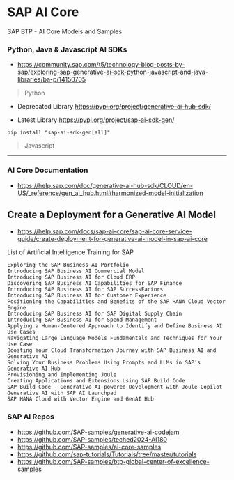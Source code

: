 # SAP AI Core

SAP BTP - AI Core Models and Samples


### Python, Java & Javascript AI SDKs 
* https://community.sap.com/t5/technology-blog-posts-by-sap/exploring-sap-generative-ai-sdk-python-javascript-and-java-libraries/ba-p/14150705


> Python
* Deprecated Library ~~https://pypi.org/project/generative-ai-hub-sdk/~~   

  
* Latest Library https://pypi.org/project/sap-ai-sdk-gen/
```
pip install "sap-ai-sdk-gen[all]"
```
> Javascript


---
### AI Core Documentation
* https://help.sap.com/doc/generative-ai-hub-sdk/CLOUD/en-US/_reference/gen_ai_hub.html#harmonized-model-initialization


## Create a Deployment for a Generative AI Model
* https://help.sap.com/docs/sap-ai-core/sap-ai-core-service-guide/create-deployment-for-generative-ai-model-in-sap-ai-core


List of Artificial Intelligence Training for SAP

    Exploring the SAP Business AI Portfolio
    Introducing SAP Business AI Commercial Model
    Introducing SAP Business AI for Cloud ERP
    Discovering SAP Business AI Capabilities for SAP Finance
    Introducing SAP Business AI for SAP SuccessFactors
    Introducing SAP Business AI for Customer Experience
    Positioning the Capabilities and Benefits of the SAP HANA Cloud Vector Engine
    Introducing SAP Business AI for SAP Digital Supply Chain
    Introducing SAP Business AI for Spend Management
    Applying a Human-Centered Approach to Identify and Define Business AI Use Cases
    Navigating Large Language Models Fundamentals and Techniques for Your Use Case
    Boosting Your Cloud Transformation Journey with SAP Business AI and Generative AI
    Solving Your Business Problems Using Prompts and LLMs in SAP's Generative AI Hub
    Provisioning and Implementing Joule
    Creating Applications and Extensions Using SAP Build Code
    SAP Build Code - Generative AI-powered Development with Joule Copilot
    Generative AI with SAP AI Launchpad
    SAP HANA Cloud with Vector Engine and GenAI Hub


### SAP AI Repos
* https://github.com/SAP-samples/generative-ai-codejam
* https://github.com/SAP-samples/teched2024-AI180
* https://github.com/SAP-samples/ai-core-samples
* https://github.com/sap-tutorials/Tutorials/tree/master/tutorials
* https://github.com/SAP-samples/btp-global-center-of-excellence-samples
